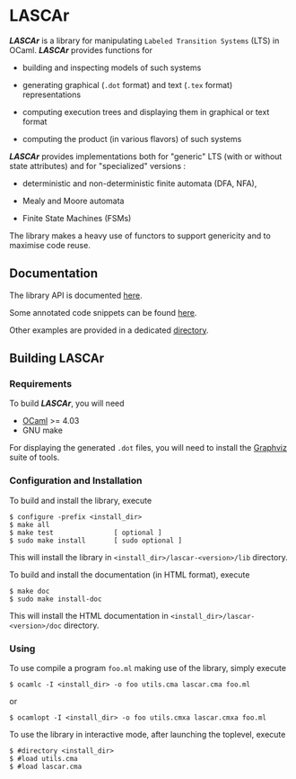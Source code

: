 LASCAr 
======

***LASCAr*** is a library for manipulating `Labeled Transition Systems` (LTS) in OCaml.
***LASCAr*** provides functions for

* building and inspecting models of such systems

* generating graphical (`.dot` format) and text (`.tex` format) representations

* computing execution trees and displaying them in graphical or text format

* computing the product (in various flavors) of such systems

***LASCAr*** provides implementations both for "generic" LTS (with or without state attributes) and for "specialized" versions :

* deterministic and non-deterministic finite automata (DFA, NFA),

* Mealy and Moore automata

* Finite State Machines (FSMs)

The library makes a heavy use of functors to support genericity and to maximise code reuse. 

Documentation
-------------

The library API is documented [here][api].

Some annotated code snippets can be found [here][example-slides].

Other examples are provided in a dedicated [directory][examples].

[api]: https://github.com/jserot/lascar/tree/master/doc/api/lascar.html
[example-slides]: https://github.com/jserot/lascar/tree/master/doc/examples/examples.html
[examples]: https://github.com/jserot/lascar/tree/master/examples

Building LASCAr
---------------

### Requirements

To build ***LASCAr***, you will need

* [OCaml][] >= 4.03
* GNU make

For displaying the generated `.dot` files, you will need to install the [Graphviz][] suite of tools.

[OCaml]: http://caml.inria.fr/ocaml/release.en.html
[Graphviz]: http://www.graphviz.org

### Configuration and Installation

To build and install the library, execute

    $ configure -prefix <install_dir>
    $ make all
    $ make test               [ optional ]
    $ sudo make install       [ sudo optional ]

This will install the library in `<install_dir>/lascar-<version>/lib` directory.

To build and install the documentation (in HTML format), execute

    $ make doc
    $ sudo make install-doc 

This will install the HTML documentation in `<install_dir>/lascar-<version>/doc` directory.

### Using

To use compile a program `foo.ml` making use of the library, simply execute

    $ ocamlc -I <install_dir> -o foo utils.cma lascar.cma foo.ml
    
or

    $ ocamlopt -I <install_dir> -o foo utils.cmxa lascar.cmxa foo.ml

To use the library in interactive mode, after launching the toplevel, execute

    $ #directory <install_dir>
    $ #load utils.cma
    $ #load lascar.cma
